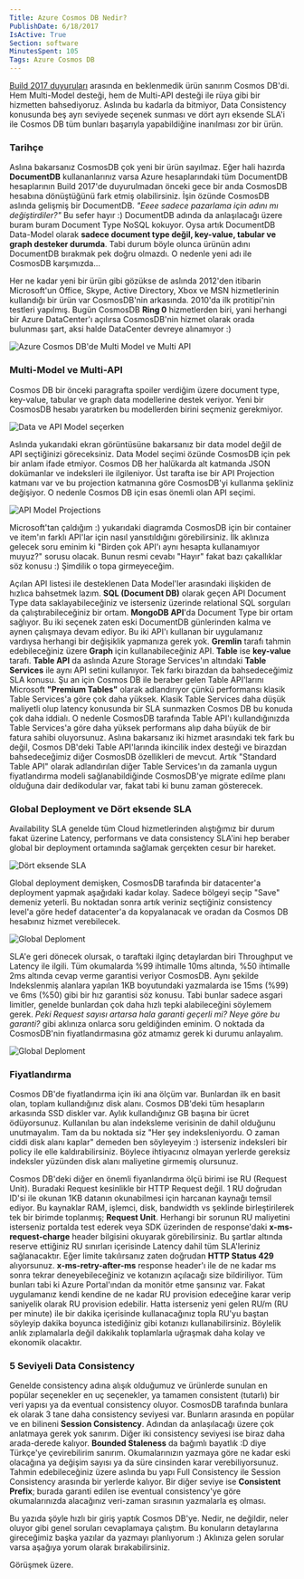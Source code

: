 ```yaml
---
Title: Azure Cosmos DB Nedir?
PublishDate: 6/18/2017
IsActive: True
Section: software
MinutesSpent: 105
Tags: Azure Cosmos DB
---
```

[Build 2017 duyuruları](https://twitter.com/i/moments/862729849965748224) arasında en beklenmedik ürün sanırım Cosmos DB'di. Hem Multi-Model desteği, hem de Multi-API desteği ile rüya gibi bir hizmetten bahsediyoruz. Aslında bu kadarla da bitmiyor, Data Consistency konusunda beş ayrı seviyede seçenek sunması ve dört ayrı eksende SLA'i ile Cosmos DB tüm bunları başarıyla yapabildiğine inanılması zor bir ürün.

### Tarihçe

Aslına bakarsanız CosmosDB çok yeni bir ürün sayılmaz. Eğer hali hazırda **DocumentDB** kullananlarınız varsa Azure hesaplarındaki tüm DocumentDB hesaplarının Build 2017'de duyurulmadan önceki gece bir anda CosmosDB hesabına dönüştüğünü fark etmiş olabilirsiniz. İşin özünde CosmosDB aslında gelişmiş bir DocumentDB. *"Eeee sadece pazarlama için adını mı değiştirdiler?"* Bu sefer hayır :) DocumentDB adında da anlaşılacağı üzere buram buram Document Type NoSQL kokuyor. Oysa artık DocumentDB Data-Model olarak **sadece document type değil, key-value, tabular ve graph desteker durumda**. Tabi durum böyle olunca ürünün adını DocumentDB bırakmak pek doğru olmazdı. O nedenle yeni adı ile CosmosDB karşımızda... 

Her ne kadar yeni bir ürün gibi gözükse de aslında 2012'den itibarin Microsoft'un Office, Skype, Active Directory, Xbox ve MSN hizmetlerinin kullandığı bir ürün var CosmosDB'nin arkasında. 2010'da ilk protitipi'nin testleri yapılmış. Bugün CosmosDB **Ring 0** hizmetlerden biri, yani herhangi bir Azure DataCenter'ı açılırsa CosmosDB'nin hizmet olarak orada bulunması şart, aksi halde DataCenter devreye alınamıyor :) 

![Azure Cosmos DB'de Multi Model ve Multi API](media/Azure-Cosmos-DB-101/cosmos-db.jpg)

### Multi-Model ve Multi-API

Cosmos DB bir önceki paragrafta spoiler verdiğim üzere document type, key-value, tabular ve graph data modellerine destek veriyor. Yeni bir CosmosDB hesabı yaratırken bu modellerden birini seçmeniz gerekmiyor. 

![Data ve API Model seçerken](media/Azure-Cosmos-DB-101/2017-06-18_13-35-46.png)

Aslında yukarıdaki ekran görüntüsüne bakarsanız bir data model değil de API seçtiğinizi göreceksiniz. Data Model seçimi özünde CosmosDB için pek bir anlam ifade etmiyor. Cosmos DB her halükarda alt katmanda JSON dokümanlar ve indeksleri ile ilgileniyor. Üst tarafta ise bir API Projection katmanı var ve bu projection katmanına göre CosmosDB'yi kullanma şekliniz değişiyor. O nedenle Cosmos DB için esas önemli olan API seçimi.

![API Model Projections](media/Azure-Cosmos-DB-101/projections.png)

Microsoft'tan çaldığım :) yukarıdaki diagramda CosmosDB için bir container ve item'ın farklı API'lar için nasıl yansıtıldığını görebilirsiniz. İlk aklınıza gelecek soru eminim ki "Birden çok API'ı aynı hesapta kullanamıyor muyuz?" sorusu olacak. Bunun resmi cevabı "Hayır" fakat bazı çakallıklar söz konusu :) Şimdilik o topa girmeyeceğim.

Açılan API listesi ile desteklenen Data Model'ler arasındaki ilişkiden de hızlıca bahsetmek lazım. **SQL (Document DB)** olarak geçen API Document Type data saklayabileceğiniz ve isterseniz üzerinde relational SQL sorguları da çalıştırabileceğiniz bir ortam. **MongoDB API**'da Document Type bir ortam sağlıyor. Bu iki seçenek zaten eski DocumentDB günlerinden kalma ve aynen çalışmaya devam ediyor. Bu iki API'ı kullanan bir uygulamanız vardıysa herhangi bir değişiklik yapmanıza gerek yok. **Gremlin** tarafı tahmin edebileceğiniz üzere **Graph** için kullanabileceğiniz API. **Table** ise **key-value** tarafı. **Table API** da aslında Azure Storage Services'ın altındaki **Table Services** ile aynı API setini kullanıyor. Tek farkı birazdan da bahsedeceğimiz SLA konusu. Şu an için Cosmos DB ile beraber gelen Table API'larını Microsoft **"Premium Tables"** olarak adlandırıyor çünkü performansı klasik Table Services'a göre çok daha yüksek. Klasik Table Services daha düşük maliyetli olup latency konusunda bir SLA sunmazken Cosmos DB bu konuda çok daha iddialı. O nedenle CosmosDB tarafında Table API'ı kullandığınızda Table Services'a göre daha yüksek performans alıp daha büyük de bir fatura sahibi oluyorsunuz. Aslına bakarsanız iki hizmet arasındaki tek fark bu değil, Cosmos DB'deki Table API'larında ikincilik index desteği ve birazdan bahsedeceğimiz diğer CosmosDB özellikleri de mevcut. Artık "Standard Table API" olarak adlandırılan diğer Table Services'ın da zamanla uygun fiyatlandırma modeli sağlanabildiğinde CosmosDB'ye migrate edilme planı olduğuna dair dedikodular var, fakat tabi ki bunu zaman gösterecek.

### Global Deployment ve Dört eksende SLA

Availability SLA genelde tüm Cloud hizmetlerinden alıştığımız bir durum fakat üzerine Latency, performans ve data consistency SLA'ini hep beraber global bir deployment ortamında sağlamak gerçekten cesur bir hareket. 

![Dört eksende SLA](media/Azure-Cosmos-DB-101/sla.jpg)

Global deployment demişken, CosmosDB tarafında bir datacenter'a deployment yapmak aşağıdaki kadar kolay. Sadece bölgeyi seçip "Save" demeniz yeterli. Bu noktadan sonra artık veriniz seçtiğiniz consistency level'a göre hedef datacenter'a da kopyalanacak ve oradan da Cosmos DB hesabınız hizmet verebilecek.

![Global Deploment](media/Azure-Cosmos-DB-101/2017-06-18_14-10-48.gif)

SLA'e geri dönecek olursak, o taraftaki ilginç detaylardan biri Throughput ve Latency ile ilgili. Tüm okumalarda %99 ihtimalle 10ms altında, %50 ihtimalle 2ms altında cevap verme garantisi veriyor CosmosDB. Aynı şekilde Indekslenmiş alanlara yapılan 1KB boyutundaki yazmalarda ise 15ms (%99) ve 6ms (%50) gibi bir hız garantisi söz konusu. Tabi bunlar sadece asgari limitler, genelde bunlardan çok daha hızlı tepki alabileceğini söylemem gerek. *Peki Request sayısı artarsa hala garanti geçerli mi? Neye göre bu garanti?* gibi aklınıza onlarca soru geldiğinden eminim. O noktada da CosmosDB'nin fiyatlandırmasına göz atmamız gerek ki durumu anlayalım.

![Global Deploment](media/Azure-Cosmos-DB-101/Latency.png)

### Fiyatlandırma

Cosmos DB'de fiyatlandırma için iki ana ölçüm var. Bunlardan ilk en basit olan, toplam kullandığınız disk alanı. Cosmos DB'deki tüm hesapların arkasında SSD diskler var. Aylık kullandığınız GB başına bir ücret ödüyorsunuz. Kullanılan bu alan indeksleme verisinin de dahil olduğunu unutmayalım. Tam da bu noktada siz "Her şey indeksleniyordu. O zaman ciddi disk alanı kaplar" demeden ben söyleyeyim :) isterseniz indeksleri bir policy ile elle kaldırabilirsiniz. Böylece ihtiyacınız olmayan yerlerde gereksiz indeksler yüzünden disk alanı maliyetine girmemiş olursunuz. 

Cosmos DB'deki diğer en önemli fiyanlandırma ölçü birimi ise RU (Request Unit). Buradaki Request kesinlikle bir HTTP Request değil. 1 RU doğrudan ID'si ile okunan 1KB datanın okunabilmesi için harcanan kaynağı temsil ediyor. Bu kaynaklar RAM, işlemci, disk, bandwidth vs şeklinde birleştirilerek tek bir birimde toplanmış; **Request Unit**. Herhangi bir sorunun RU maliyetini isterseniz portalda test ederek veya SDK üzerinden de response'daki **x-ms-request-charge** header bilgisini okuyarak görebilirsiniz. Bu şartlar altında reserve ettiğiniz RU sınırları içerisinde Latency dahil tüm SLA'leriniz sağlanacaktır. Eğer limite takılırsanız zaten doğrudan **HTTP Status 429** alıyorsunuz. **x-ms-retry-after-ms** response header'ı ile de ne kadar ms sonra tekrar deneyebileceğiniz ve kotanızın açılacağı size bildiriliyor. Tüm bunları tabi ki Azure Portal'ından da monitör etme şansınız var. Fakat uygulamanız kendi kendine de ne kadar RU provision edeceğine karar verip saniyelik olarak RU provision edebilir. Hatta isterseniz yeni gelen RU/m (RU per minute) ile bir dakika içerisinde kullanacağınız topla RU'yu baştan söyleyip dakika boyunca istediğiniz gibi kotanızı kullanabilirsiniz. Böylelik anlık zıplamalarla değil dakikalık toplamlarla uğraşmak daha kolay ve ekonomik olacaktır.

### 5 Seviyeli Data Consistency

Genelde consistency adına alışık olduğumuz ve ürünlerde sunulan en popülar seçenekler en uç seçenekler, ya tamamen consistent (tutarlı) bir veri yapısı ya da eventual consistency oluyor. CosmosDB tarafında bunlara ek olarak 3 tane daha consistency seviyesi var. Bunların arasında en popülar ve en bilineni **Session Consistency**. Adından da anlaşılacağı üzere çok anlatmaya gerek yok sanırım. Diğer iki consistency seviyesi ise biraz daha arada-derede kalıyor. **Bounded Staleness** da bağımlı bayatlık :D diye Türkçe'ye çevirebilirim sanırım.  Okumalarınızın yazmaya göre ne kadar eski olacağına ya değişim sayısı ya da süre cinsinden karar verebiliyorsunuz. Tahmin edebileceğiniz üzere aslında bu yapı Full Consistency ile Session Consistency arasında bir yerlerde kalıyor. Bir diğer seviye ise **Consistent Prefix**; burada garanti edilen ise eventual consistency'ye göre okumalarınızda alacağınız veri-zaman sırasının yazmalarla eş olması. 

Bu yazıda şöyle hızlı bir giriş yaptık Cosmos DB'ye. Nedir, ne değildir, neler oluyor gibi genel soruları cevaplamaya çalıştım. Bu konuların detaylarına gireceğimiz başka yazılar da yazmayı planlıyorum :) Aklınıza gelen sorular varsa aşağıya yorum olarak bırakabilirsiniz.

Görüşmek üzere. 

